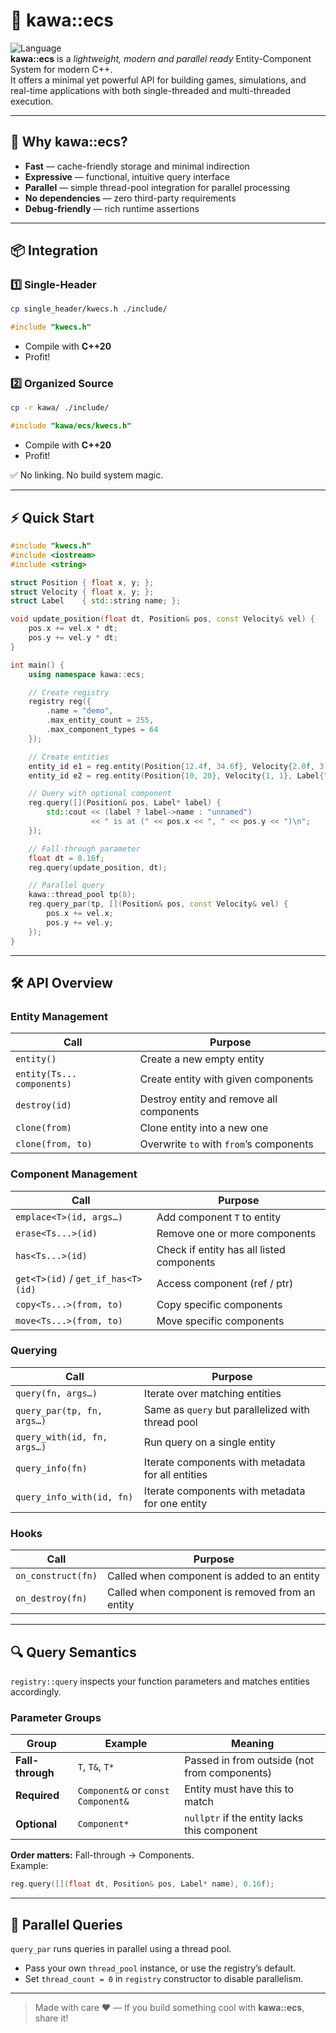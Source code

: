# 🧩 kawa::ecs

![Language](https://img.shields.io/badge/C%2B%2B-20-blue.svg)  
**kawa::ecs** is a *lightweight, modern and parallel ready* Entity-Component System for modern C++.  
It offers a minimal yet powerful API for building games, simulations, and real-time applications with both single-threaded and multi-threaded execution.

---

## 🚀 Why kawa::ecs?

- **Fast** — cache-friendly storage and minimal indirection  
- **Expressive** — functional, intuitive query interface  
- **Parallel** — simple thread-pool integration for parallel processing  
- **No dependencies** — zero third-party requirements  
- **Debug-friendly** — rich runtime assertions

---

## 📦 Integration

### 1️⃣ Single-Header
```bash
cp single_header/kwecs.h ./include/
```
```cpp
#include "kwecs.h"
```
- Compile with **C++20**  
- Profit!

### 2️⃣ Organized Source
```bash
cp -r kawa/ ./include/
```
```cpp
#include "kawa/ecs/kwecs.h"
```
- Compile with **C++20**  
- Profit!

✅ No linking. No build system magic.

---

## ⚡ Quick Start

```cpp
#include "kwecs.h"
#include <iostream>
#include <string>

struct Position { float x, y; };
struct Velocity { float x, y; };
struct Label    { std::string name; };

void update_position(float dt, Position& pos, const Velocity& vel) {
    pos.x += vel.x * dt;
    pos.y += vel.y * dt;
}

int main() {
    using namespace kawa::ecs;

    // Create registry
    registry reg({
        .name = "demo",
        .max_entity_count = 255,
        .max_component_types = 64
    });

    // Create entities
    entity_id e1 = reg.entity(Position{12.4f, 34.6f}, Velocity{2.0f, 3.0f});
    entity_id e2 = reg.entity(Position{10, 20}, Velocity{1, 1}, Label{"Ichigo"});

    // Query with optional component
    reg.query([](Position& pos, Label* label) {
        std::cout << (label ? label->name : "unnamed")
                  << " is at (" << pos.x << ", " << pos.y << ")\n";
    });

    // Fall-through parameter
    float dt = 0.16f;
    reg.query(update_position, dt);

    // Parallel query
    kawa::thread_pool tp(8);
    reg.query_par(tp, [](Position& pos, const Velocity& vel) {
        pos.x += vel.x;
        pos.y += vel.y;
    });
}
```

---

## 🛠️ API Overview

### Entity Management
| Call                                   | Purpose                                               |
|----------------------------------------|-------------------------------------------------------|
| `entity()`                             | Create a new empty entity                             |
| `entity(Ts... components)`             | Create entity with given components                   |
| `destroy(id)`                          | Destroy entity and remove all components              |
| `clone(from)`                          | Clone entity into a new one                           |
| `clone(from, to)`                      | Overwrite `to` with `from`’s components               |

### Component Management
| Call                                   | Purpose                                               |
|----------------------------------------|-------------------------------------------------------|
| `emplace<T>(id, args…)`                | Add component `T` to entity                           |
| `erase<Ts...>(id)`                     | Remove one or more components                         |
| `has<Ts...>(id)`                       | Check if entity has all listed components             |
| `get<T>(id)` / `get_if_has<T>(id)`     | Access component (ref / ptr)                          |
| `copy<Ts...>(from, to)`                 | Copy specific components                              |
| `move<Ts...>(from, to)`                 | Move specific components                              |

### Querying
| Call                                   | Purpose                                               |
|----------------------------------------|-------------------------------------------------------|
| `query(fn, args…)`                     | Iterate over matching entities                        |
| `query_par(tp, fn, args…)`              | Same as `query` but parallelized with thread pool     |
| `query_with(id, fn, args…)`             | Run query on a single entity                          |
| `query_info(fn)`                        | Iterate components with metadata for all entities     |
| `query_info_with(id, fn)`               | Iterate components with metadata for one entity       |

### Hooks
| Call                                   | Purpose                                               |
|----------------------------------------|-------------------------------------------------------|
| `on_construct(fn)`                     | Called when component is added to an entity                 |
| `on_destroy(fn)`                       | Called when component is removed from an entity             |

---

## 🔍 Query Semantics

`registry::query` inspects your function parameters and matches entities accordingly.

### Parameter Groups
| Group         | Example                 | Meaning                                              |
|---------------|-------------------------|------------------------------------------------------|
| **Fall-through** | `T`, `T&`, `T*`         | Passed in from outside (not from components)         |
| **Required**     | `Component&` or `const Component&` | Entity must have this to match                       |
| **Optional**     | `Component*`           | `nullptr` if the entity lacks this component         |

**Order matters:** Fall-through → Components.  
Example:
```cpp
reg.query([](float dt, Position& pos, Label* name), 0.16f);
```

---

## 🧵 Parallel Queries

`query_par` runs queries in parallel using a thread pool.  
- Pass your own `thread_pool` instance, or use the registry’s default.  
- Set `thread_count = 0` in `registry` constructor to disable parallelism.

---

> Made with care ❤️ — If you build something cool with **kawa::ecs**, share it!
